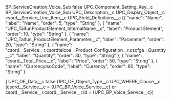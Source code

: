 <?xml version="1.0" encoding="UTF-8"?>
<CustomMetadata xmlns="http://soap.sforce.com/2006/04/metadata" xmlns:xsi="http://www.w3.org/2001/XMLSchema-instance" xmlns:xsd="http://www.w3.org/2001/XMLSchema">
    <label>BP_ServiceCreation_Voice_Sub</label>
    <protected>false</protected>
    <values>
        <field>UPC_Component_Setting_Key__c</field>
        <value xsi:type="xsd:string">BP_ServiceCreation_Voice_Sub</value>
    </values>
    <values>
        <field>UPC_Description__c</field>
        <value xsi:nil="true"/>
    </values>
    <values>
        <field>UPC_Display_Object__c</field>
        <value xsi:type="xsd:string">csord__Service_Line_Item__c</value>
    </values>
    <values>
        <field>UPC_Field_Definitions__c</field>
        <value xsi:type="xsd:string">[{
		&quot;name&quot;: &quot;Name&quot;,
		&quot;label&quot;: &quot;Name&quot;,
		&quot;order&quot;: 5,
		&quot;type&quot;: &quot;String&quot;
	}, {
		&quot;name&quot;: &quot;UPC_TaifunProductElement_InternalName__c&quot;,
		&quot;label&quot;: &quot;Product Element&quot;,
		&quot;order&quot;: 10,
		&quot;type&quot;: &quot;String&quot;
	}, {
		&quot;name&quot;: &quot;UPC_Taifun_ProductElement_Parameter__c&quot;,
		&quot;label&quot;: &quot;Parameter&quot;,
		&quot;order&quot;: 20,
		&quot;type&quot;: &quot;String&quot;
	}, {
		&quot;name&quot;: &quot;csord__Service__r.csordtelcoa__Product_Configuration__r.cscfga__Quantity__c&quot;,
		&quot;label&quot;: &quot;Quantity&quot;,
		&quot;order&quot;: 30,
		&quot;type&quot;: &quot;String&quot;
	}, {
		&quot;name&quot;: &quot;csord__Total_Price__c&quot;,
		&quot;label&quot;: &quot;Price&quot;,
		&quot;order&quot;: 50,
		&quot;type&quot;: &quot;String&quot;
	}, {
		&quot;name&quot;: &quot;CurrencyIsoCode&quot;,
		&quot;label&quot;: &quot;Currency&quot;,
		&quot;order&quot;: 60,
		&quot;type&quot;: &quot;String&quot;
	}
  
]</value>
    </values>
    <values>
        <field>UPC_OE_Data__c</field>
        <value xsi:type="xsd:boolean">false</value>
    </values>
    <values>
        <field>UPC_OE_Object_Type__c</field>
        <value xsi:nil="true"/>
    </values>
    <values>
        <field>UPC_WHERE_Clause__c</field>
        <value xsi:type="xsd:string">(csord__Service__c = {UPC_BP_Voice_Service__c} or csord__Service__r.csord__Service__r.id = {UPC_BP_Voice_Service__c})</value>
    </values>
</CustomMetadata>
